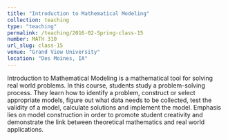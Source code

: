 ```yaml
---
title: "Introduction to Mathematical Modeling"
collection: teaching
type: "teaching"
permalink: /teaching/2016-02-Spring-class-15
number: MATH 310
url_slug: class-15
venue: "Grand View University"
location: "Des Moines, IA"
---
```


Introduction to Mathematical Modeling is a mathematical tool for solving real world problems. In this course, students study a problem-solving process. They learn how to identify a problem, construct or select appropriate models, figure out what data needs to be collected, test the validity of a model, calculate solutions and implement the model. Emphasis lies on model construction in order to promote student creativity and demonstrate the link between theoretical mathematics and real world applications.
